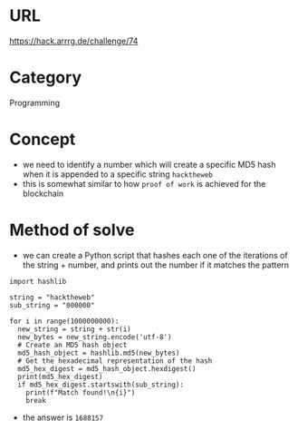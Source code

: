 # URL
https://hack.arrrg.de/challenge/74
# Category
Programming
# Concept
* we need to identify a number which will create a specific MD5 hash when it is appended to a specific string `hacktheweb`
* this is somewhat similar to how `proof of work` is achieved for the blockchain
# Method of solve
* we can create a Python script that hashes each one of the iterations of the string + number, and prints out the number if it matches the pattern
```
import hashlib

string = "hacktheweb"
sub_string = "000000"

for i in range(1000000000):
  new_string = string + str(i)
  new_bytes = new_string.encode('utf-8')
  # Create an MD5 hash object
  md5_hash_object = hashlib.md5(new_bytes)
  # Get the hexadecimal representation of the hash
  md5_hex_digest = md5_hash_object.hexdigest()
  print(md5_hex_digest)
  if md5_hex_digest.startswith(sub_string):
    print(f"Match found!\n{i}")
    break
```
* the answer is `1688157`
